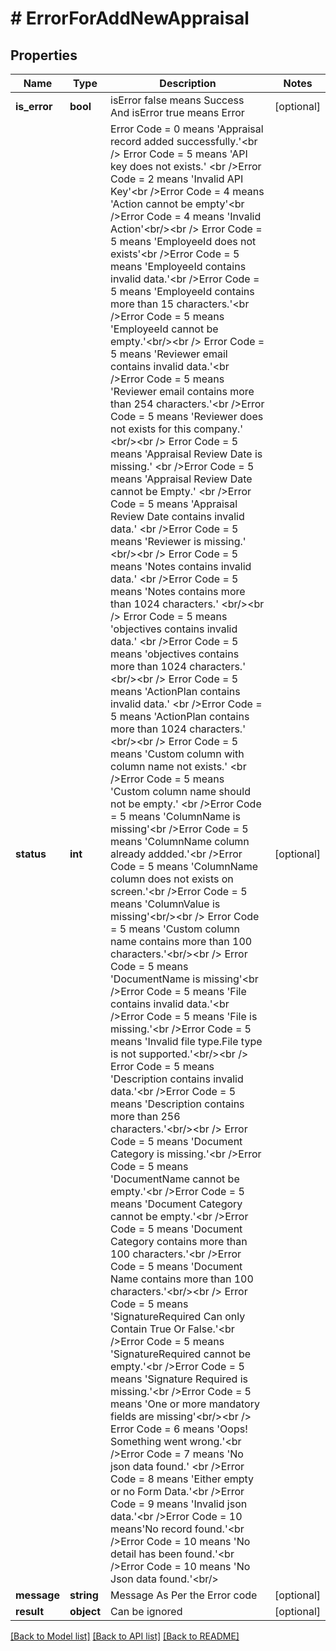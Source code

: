 # # ErrorForAddNewAppraisal

## Properties

Name | Type | Description | Notes
------------ | ------------- | ------------- | -------------
**is_error** | **bool** | isError false means Success And isError true means Error | [optional]
**status** | **int** | Error Code &#x3D; 0 means &#39;Appraisal record added successfully.&#39;&lt;br /&gt; Error Code &#x3D; 5 means &#39;API key does not exists.&#39; &lt;br /&gt;Error Code &#x3D; 2 means &#39;Invalid API Key&#39;&lt;br /&gt;Error Code &#x3D; 4 means &#39;Action cannot be empty&#39;&lt;br /&gt;Error Code &#x3D; 4 means &#39;Invalid Action&#39;&lt;br/&gt;&lt;br /&gt; Error Code &#x3D; 5 means &#39;EmployeeId does not exists&#39;&lt;br /&gt;Error Code &#x3D; 5 means &#39;EmployeeId contains invalid data.&#39;&lt;br /&gt;Error Code &#x3D; 5 means &#39;EmployeeId contains more than 15 characters.&#39;&lt;br /&gt;Error Code &#x3D; 5 means &#39;EmployeeId cannot be empty.&#39;&lt;br/&gt;&lt;br /&gt; Error Code &#x3D; 5 means &#39;Reviewer email contains invalid data.&#39;&lt;br /&gt;Error Code &#x3D; 5 means &#39;Reviewer email contains more than 254 characters.&#39;&lt;br /&gt;Error Code &#x3D; 5 means &#39;Reviewer does not exists for this company.&#39; &lt;br/&gt;&lt;br /&gt; Error Code &#x3D; 5 means &#39;Appraisal Review Date is missing.&#39; &lt;br /&gt;Error Code &#x3D; 5 means &#39;Appraisal Review Date cannot be Empty.&#39; &lt;br /&gt;Error Code &#x3D; 5 means &#39;Appraisal Review Date contains invalid data.&#39; &lt;br /&gt;Error Code &#x3D; 5 means &#39;Reviewer is missing.&#39; &lt;br/&gt;&lt;br /&gt; Error Code &#x3D; 5 means &#39;Notes contains invalid data.&#39; &lt;br /&gt;Error Code &#x3D; 5 means &#39;Notes contains more than 1024 characters.&#39; &lt;br/&gt;&lt;br /&gt; Error Code &#x3D; 5 means &#39;objectives  contains invalid data.&#39; &lt;br /&gt;Error Code &#x3D; 5 means &#39;objectives contains more than 1024 characters.&#39; &lt;br/&gt;&lt;br /&gt; Error Code &#x3D; 5 means &#39;ActionPlan contains invalid data.&#39; &lt;br /&gt;Error Code &#x3D; 5 means &#39;ActionPlan contains more than 1024 characters.&#39; &lt;br/&gt;&lt;br /&gt; Error Code &#x3D; 5 means &#39;Custom column with column name not exists.&#39; &lt;br /&gt;Error Code &#x3D; 5 means &#39;Custom column name should not be empty.&#39; &lt;br /&gt;Error Code &#x3D; 5 means &#39;ColumnName is missing&#39;&lt;br /&gt;Error Code &#x3D; 5 means &#39;ColumnName column already addded.&#39;&lt;br /&gt;Error Code &#x3D; 5 means &#39;ColumnName column does not exists on screen.&#39;&lt;br /&gt;Error Code &#x3D; 5 means &#39;ColumnValue is missing&#39;&lt;br/&gt;&lt;br /&gt;  Error Code &#x3D; 5 means &#39;Custom column name contains more than 100 characters.&#39;&lt;br/&gt;&lt;br /&gt; Error Code &#x3D; 5 means &#39;DocumentName is missing&#39;&lt;br /&gt;Error Code &#x3D; 5 means &#39;File contains invalid data.&#39;&lt;br /&gt;Error Code &#x3D; 5 means &#39;File is missing.&#39;&lt;br /&gt;Error Code &#x3D; 5 means &#39;Invalid file type.File type is not supported.&#39;&lt;br/&gt;&lt;br /&gt; Error Code &#x3D; 5 means &#39;Description contains invalid data.&#39;&lt;br /&gt;Error Code &#x3D; 5 means &#39;Description contains more than 256 characters.&#39;&lt;br/&gt;&lt;br /&gt; Error Code &#x3D; 5 means &#39;Document Category is missing.&#39;&lt;br /&gt;Error Code &#x3D; 5 means &#39;DocumentName cannot be empty.&#39;&lt;br /&gt;Error Code &#x3D; 5 means &#39;Document Category cannot be empty.&#39;&lt;br /&gt;Error Code &#x3D; 5 means &#39;Document Category contains more than 100 characters.&#39;&lt;br /&gt;Error Code &#x3D; 5 means &#39;Document Name contains more than 100 characters.&#39;&lt;br/&gt;&lt;br /&gt; Error Code &#x3D; 5 means &#39;SignatureRequired Can only Contain True Or False.&#39;&lt;br /&gt;Error Code &#x3D; 5 means &#39;SignatureRequired cannot be empty.&#39;&lt;br /&gt;Error Code &#x3D; 5 means &#39;Signature Required is missing.&#39;&lt;br /&gt;Error Code &#x3D; 5 means &#39;One or more mandatory fields are missing&#39;&lt;br/&gt;&lt;br /&gt; Error Code &#x3D; 6 means &#39;Oops! Something went wrong.&#39;&lt;br /&gt;Error Code &#x3D; 7 means &#39;No json data found.&#39; &lt;br /&gt;Error Code &#x3D; 8 means &#39;Either empty or no Form Data.&#39;&lt;br /&gt;Error Code &#x3D; 9 means &#39;Invalid json data.&#39;&lt;br /&gt;Error Code &#x3D; 10 means&#39;No record found.&#39;&lt;br /&gt;Error Code &#x3D; 10 means &#39;No detail has been found.&#39;&lt;br /&gt;Error Code &#x3D; 10 means &#39;No Json data found.&#39;&lt;br/&gt; | [optional]
**message** | **string** | Message As Per the Error code | [optional]
**result** | **object** | Can be ignored | [optional]

[[Back to Model list]](../../README.md#models) [[Back to API list]](../../README.md#endpoints) [[Back to README]](../../README.md)
